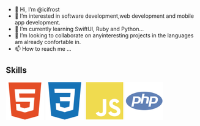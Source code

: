 - 👋 Hi, I’m @icifrost
- 👀 I’m interested in software development,web development and mobile app development.
- 🌱 I’m currently learning SwiftUI, Ruby and Python...
- 💞️ I’m looking to collaborate on anyinteresting projects in the languages am already confortable in.
- 📫 How to reach me ...
## Skills
<img
  src="images/skills/html5-colored.svg"
  alt="HTML5"
  title="HTML5"
  style="display: inline-block; margin: 0 auto; width: 100px">
  <img
  src="images/skills/css3-colored.svg"
  alt="CSS3"
  title="CSS3"
  style="display: inline-block; margin: 0 auto; width: 100px">
  <img
  src="images/skills/javascript-colored.svg"
  alt="Javascript"
  title="Javascript"
  style="display: inline-block; margin: 0 auto; width: 100px">
<img
  src="images/skills/php-colored.svg"
  alt="PHP"
  title="PHP"
  style="display: inline-block; margin: 0 auto; width: 100px">
<!---![PHP](images/skills/php-colored.svg)--->
<!---
icifrost/icifrost is a ✨ special ✨ repository because its `README.md` (this file) appears on your GitHub profile.
You can click the Preview link to take a look at your changes.
--->
